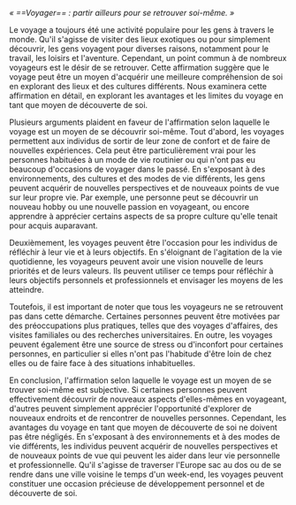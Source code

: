
*« ==Voyager== : partir ailleurs pour se retrouver soi-même. »*

Le voyage a toujours été une activité populaire pour les gens à travers le monde. Qu'il s'agisse de visiter des lieux exotiques ou pour simplement découvrir, les gens voyagent pour diverses raisons, notamment pour le travail, les loisirs et l'aventure. Cependant, un point commun à de nombreux voyageurs est le désir de se retrouver. Cette affirmation suggère que le voyage peut être un moyen d'acquérir une meilleure compréhension de soi en explorant des lieux et des cultures différents. Nous examinera cette affirmation en détail, en explorant les avantages et les limites du voyage en tant que moyen de découverte de soi.


Plusieurs arguments plaident en faveur de l'affirmation selon laquelle le voyage est un moyen de se découvrir soi-même. Tout d'abord, les voyages permettent aux individus de sortir de leur zone de confort et de faire de nouvelles expériences. Cela peut être particulièrement vrai pour les personnes habituées à un mode de vie routinier ou qui n'ont pas eu beaucoup d'occasions de voyager dans le passé. En s'exposant à des environnements, des cultures et des modes de vie différents, les gens peuvent acquérir de nouvelles perspectives et de nouveaux points de vue sur leur propre vie. Par exemple, une personne peut se découvrir un nouveau hobby ou une nouvelle passion en voyageant, ou encore apprendre à apprécier certains aspects de sa propre culture qu'elle tenait pour acquis auparavant.

Deuxièmement, les voyages peuvent être l'occasion pour les individus de réfléchir à leur vie et à leurs objectifs. En s'éloignant de l'agitation de la vie quotidienne, les voyageurs peuvent avoir une vision nouvelle de leurs priorités et de leurs valeurs. Ils peuvent utiliser ce temps pour réfléchir à leurs objectifs personnels et professionnels et envisager les moyens de les atteindre.

Toutefois, il est important de noter que tous les voyageurs ne se retrouvent pas dans cette démarche. Certaines personnes peuvent être motivées par des préoccupations plus pratiques, telles que des voyages d'affaires, des visites familiales ou des recherches universitaires. En outre, les voyages peuvent également être une source de stress ou d'inconfort pour certaines personnes, en particulier si elles n'ont pas l'habitude d'être loin de chez elles ou de faire face à des situations inhabituelles.

En conclusion, l'affirmation selon laquelle le voyage est un moyen de se trouver soi-même est subjective. Si certaines personnes peuvent effectivement découvrir de nouveaux aspects d'elles-mêmes en voyageant, d'autres peuvent simplement apprécier l'opportunité d'explorer de nouveaux endroits et de rencontrer de nouvelles personnes. Cependant, les avantages du voyage en tant que moyen de découverte de soi ne doivent pas être négligés. En s'exposant à des environnements et à des modes de vie différents, les individus peuvent acquérir de nouvelles perspectives et de nouveaux points de vue qui peuvent les aider dans leur vie personnelle et professionnelle. Qu'il s'agisse de traverser l'Europe sac au dos ou de se rendre dans une ville voisine le temps d'un week-end, les voyages peuvent constituer une occasion précieuse de développement personnel et de découverte de soi.

